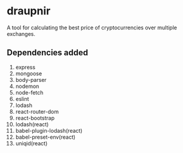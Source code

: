 # draupnir
A tool for calculating the best price of cryptocurrencies over multiple exchanges.
## Dependencies added
1. express
2. mongoose
3. body-parser
4. nodemon
5. node-fetch
6. eslint
7. lodash
8. react-router-dom
9. react-bootstrap
10. lodash(react)
11. babel-plugin-lodash(react)
12. babel-preset-env(react)
13. uniqid(react)
